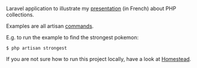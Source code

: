 Laravel application to illustrate my [presentation](presentation.pdf "Slides") (in French) about PHP collections.

Examples are all artisan [commands](https://github.com/osteel/php-collections-presentation/tree/master/app/Console/Commands).

E.g. to run the example to find the strongest pokemon:

```
$ php artisan strongest
```

If you are not sure how to run this project locally, have a look at [Homestead](https://laravel.com/docs/master/homestead).
